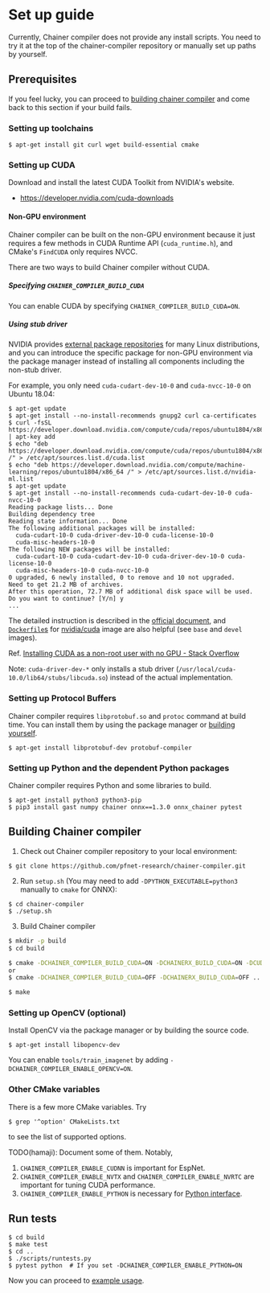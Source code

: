 # Set up guide

Currently, Chainer compiler does not provide any install scripts. You need to try it at the top of the chainer-compiler repository or manually set up paths by yourself.

## Prerequisites

If you feel lucky, you can proceed to [building chainer compiler](#building-chainer-compiler) and come back to this section if your build fails.

### Setting up toolchains

```shell-session
$ apt-get install git curl wget build-essential cmake
```

### Setting up CUDA

Download and install the latest CUDA Toolkit from NVIDIA's website.

- https://developer.nvidia.com/cuda-downloads

#### Non-GPU environment

Chainer compiler can be built on the non-GPU environment because it just requires a few methods in CUDA Runtime API (`cuda_runtime.h`), and CMake's `FindCUDA` only requires NVCC.

There are two ways to build Chainer compiler without CUDA.

##### Specifying `CHAINER_COMPILER_BUILD_CUDA`

You can enable CUDA by specifying `CHAINER_COMPILER_BUILD_CUDA=ON`.

##### Using stub driver

NVIDIA provides [external package repositories](https://developer.download.nvidia.com/compute/cuda/repos/) for many Linux distributions, and you can introduce the specific package for non-GPU environment via the package manager instead of installing all components including the non-stub driver.

For example, you only need `cuda-cudart-dev-10-0` and `cuda-nvcc-10-0` on Ubuntu 18.04:

```shell-session
$ apt-get update
$ apt-get install --no-install-recommends gnupg2 curl ca-certificates
$ curl -fsSL https://developer.download.nvidia.com/compute/cuda/repos/ubuntu1804/x86_64/7fa2af80.pub | apt-key add
$ echo "deb https://developer.download.nvidia.com/compute/cuda/repos/ubuntu1804/x86_64 /" > /etc/apt/sources.list.d/cuda.list
$ echo "deb https://developer.download.nvidia.com/compute/machine-learning/repos/ubuntu1804/x86_64 /" > /etc/apt/sources.list.d/nvidia-ml.list
$ apt-get update
$ apt-get install --no-install-recommends cuda-cudart-dev-10-0 cuda-nvcc-10-0
Reading package lists... Done
Building dependency tree
Reading state information... Done
The following additional packages will be installed:
  cuda-cudart-10-0 cuda-driver-dev-10-0 cuda-license-10-0
  cuda-misc-headers-10-0
The following NEW packages will be installed:
  cuda-cudart-10-0 cuda-cudart-dev-10-0 cuda-driver-dev-10-0 cuda-license-10-0
  cuda-misc-headers-10-0 cuda-nvcc-10-0
0 upgraded, 6 newly installed, 0 to remove and 10 not upgraded.
Need to get 21.2 MB of archives.
After this operation, 72.7 MB of additional disk space will be used.
Do you want to continue? [Y/n] y
...
```

The detailed instruction is described in the [official document](https://docs.nvidia.com/cuda/cuda-installation-guide-linux/index.html#package-manager-installation), and [`Dockerfile`s](https://gitlab.com/nvidia/cuda
) for [nvidia/cuda](https://hub.docker.com/r/nvidia/cuda/) image are also helpful (see `base` and `devel` images).

Ref. [Installing CUDA as a non-root user with no GPU - Stack Overflow](https://stackoverflow.com/questions/33842543/installing-cuda-as-a-non-root-user-with-no-gpu)

Note: `cuda-driver-dev-*` only installs a stub driver (`/usr/local/cuda-10.0/lib64/stubs/libcuda.so`) instead of the actual implementation.

### Setting up Protocol Buffers

Chainer compiler requires `libprotobuf.so` and `protoc` command at build time. You can install them by using the package manager or [building yourself](https://github.com/protocolbuffers/protobuf/blob/master/src/README.md).

```shell-session
$ apt-get install libprotobuf-dev protobuf-compiler
```

### Setting up Python and the dependent Python packages

Chainer compiler requires Python and some libraries to build.

```shell-session
$ apt-get install python3 python3-pip
$ pip3 install gast numpy chainer onnx==1.3.0 onnx_chainer pytest
```

## Building Chainer compiler

1. Check out Chainer compiler repository to your local environment:

```shell-session
$ git clone https://github.com/pfnet-research/chainer-compiler.git
```

2. Run `setup.sh` (You may need to add `-DPYTHON_EXECUTABLE=python3` manually to `cmake` for ONNX):

```shell-session
$ cd chainer-compiler
$ ./setup.sh
```

3. Build Chainer compiler

```bash
$ mkdir -p build
$ cd build

$ cmake -DCHAINER_COMPILER_BUILD_CUDA=ON -DCHAINERX_BUILD_CUDA=ON -DCUDA_TOOLKIT_ROOT_DIR=/usr/local/cuda-10.0 ..
or
$ cmake -DCHAINER_COMPILER_BUILD_CUDA=OFF -DCHAINERX_BUILD_CUDA=OFF ..

$ make
```

### Setting up OpenCV (optional)

Install OpenCV via the package manager or by building the source code.

```shell-session
$ apt-get install libopencv-dev
```

You can enable `tools/train_imagenet` by adding `-DCHAINER_COMPILER_ENABLE_OPENCV=ON`.

### Other CMake variables

There is a few more CMake variables. Try

```shell-session
$ grep '^option' CMakeLists.txt
```

to see the list of supported options.

TODO(hamaji): Document some of them. Notably,

1. `CHAINER_COMPILER_ENABLE_CUDNN` is important for EspNet.
1. `CHAINER_COMPILER_ENABLE_NVTX` and `CHAINER_COMPILER_ENABLE_NVRTC` are important for tuning CUDA performance.
1. `CHAINER_COMPILER_ENABLE_PYTHON` is necessary for [Python interface](python/chainer_compiler.py).

## Run tests

```shell-session
$ cd build
$ make test
$ cd ..
$ ./scripts/runtests.py
$ pytest python  # If you set -DCHAINER_COMPILER_ENABLE_PYTHON=ON
```

Now you can proceed to [example usage](usage.md).
